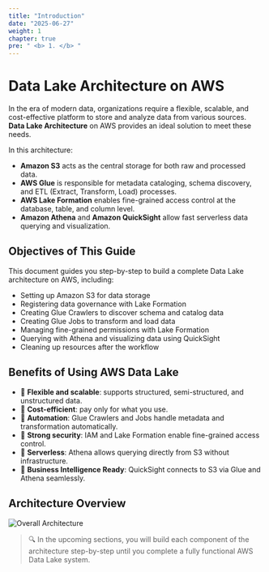 ```yaml
---
title: "Introduction"
date: "2025-06-27"
weight: 1
chapter: true
pre: " <b> 1. </b> "
---
```


# Data Lake Architecture on AWS

In the era of modern data, organizations require a flexible, scalable, and cost-effective platform to store and analyze data from various sources. **Data Lake Architecture** on AWS provides an ideal solution to meet these needs.

In this architecture:
- **Amazon S3** acts as the central storage for both raw and processed data.
- **AWS Glue** is responsible for metadata cataloging, schema discovery, and ETL (Extract, Transform, Load) processes.
- **AWS Lake Formation** enables fine-grained access control at the database, table, and column level.
- **Amazon Athena** and **Amazon QuickSight** allow fast serverless data querying and visualization.

## Objectives of This Guide

This document guides you step-by-step to build a complete Data Lake architecture on AWS, including:

- Setting up Amazon S3 for data storage
- Registering data governance with Lake Formation
- Creating Glue Crawlers to discover schema and catalog data
- Creating Glue Jobs to transform and load data
- Managing fine-grained permissions with Lake Formation
- Querying with Athena and visualizing data using QuickSight
- Cleaning up resources after the workflow

## Benefits of Using AWS Data Lake

- 🔹 **Flexible and scalable**: supports structured, semi-structured, and unstructured data.
- 🔹 **Cost-efficient**: pay only for what you use.
- 🔹 **Automation**: Glue Crawlers and Jobs handle metadata and transformation automatically.
- 🔹 **Strong security**: IAM and Lake Formation enable fine-grained access control.
- 🔹 **Serverless**: Athena allows querying directly from S3 without infrastructure.
- 🔹 **Business Intelligence Ready**: QuickSight connects to S3 via Glue and Athena seamlessly.

## Architecture Overview

![Overall Architecture](/<Project-Datalake2025>/images/datalake-arch-en.png)

> 🔍 In the upcoming sections, you will build each component of the architecture step-by-step until you complete a fully functional AWS Data Lake system.

